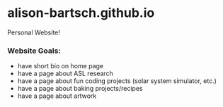 # alison-bartsch.github.io
Personal Website!


### Website Goals:
- have short bio on home page
- have a page about ASL research
- have a page about fun coding projects (solar system simulator, etc.)
- have a page about baking projects/recipes
- have a page about artwork
